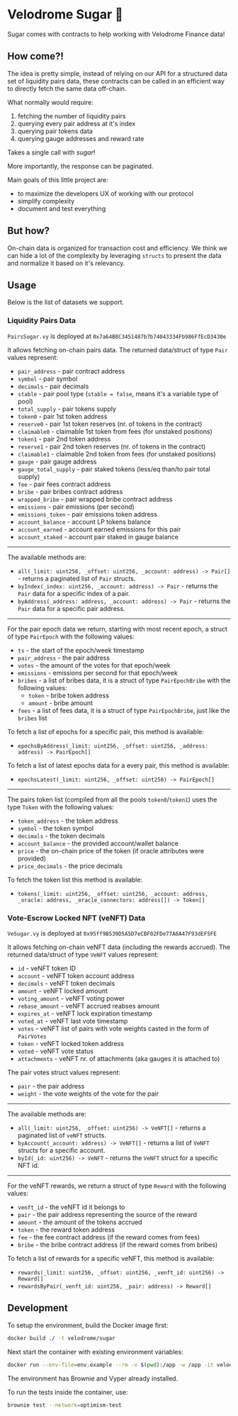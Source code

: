 # Velodrome Sugar 🍭

Sugar comes with contracts to help working with Velodrome Finance data!

## How come?!

The idea is pretty simple, instead of relying on our API for a structured
data set of liquidity pairs data, these contracts can be called in an
efficient way to directly fetch the same data off-chain.

What normally would require:
  1. fetching the number of liquidity pairs
  2. querying every pair address at it's index
  3. querying pair tokens data
  4. querying gauge addresses and reward rate

Takes a single call with _sugar_!

More importantly, the response can be paginated.

Main goals of this little project are:
  * to maximize the developers UX of working with our protocol
  * simplify complexity
  * document and test everything

## But how?

On-chain data is organized for transaction cost and efficiency. We think
we can hide a lot of the complexity by leveraging `structs` to present the data
and normalize it based on it's relevancy.

## Usage

Below is the list of datasets we support.

### Liquidity Pairs Data

`PairsSugar.vy` is deployed at `0x7a64B8C3451487b7b74043334Fb986FfEcD3430e`

It allows fetching on-chain pairs data.
The returned data/struct of type `Pair` values represent:

 * `pair_address` - pair contract address
 * `symbol` - pair symbol
 * `decimals` - pair decimals
 * `stable` - pair pool type (`stable = false`, means it's a variable type of pool)
 * `total_supply` - pair tokens supply
 * `token0` - pair 1st token address
 * `reserve0` - pair 1st token reserves (nr. of tokens in the contract)
 * `claimable0` - claimable 1st token from fees (for unstaked positions)
 * `token1` - pair 2nd token address
 * `reserve1` - pair 2nd token reserves (nr. of tokens in the contract)
 * `claimable1` - claimable 2nd token from fees (for unstaked positions)
 * `gauge` - pair gauge address
 * `gauge_total_supply` - pair staked tokens (less/eq than/to pair total supply)
 * `fee` - pair fees contract address
 * `bribe` - pair bribes contract address
 * `wrapped_bribe` - pair wrapped bribe contract address
 * `emissions` - pair emissions (per second)
 * `emissions_token` - pair emissions token address
 * `account_balance` - account LP tokens balance
 * `account_earned` - account earned emissions for this pair
 * `account_staked` - account pair staked in gauge balance

---

The available methods are:
 * `all(_limit: uint256, _offset: uint256, _account: address) -> Pair[]` -
   returns a paginated list of `Pair` structs.
 * `byIndex(_index: uint256, _account: address) -> Pair` - returns the
   `Pair` data for a specific index of a pair.
 * `byAddress(_address: address, _account: address) -> Pair` - returns the
   `Pair` data for a specific pair address.

---

For the pair epoch data we return, starting with most recent epoch, a struct of
type `PairEpoch` with the following values:

 * `ts` - the start of the epoch/week timestamp
 * `pair_address` - the pair address
 * `votes` - the amount of the votes for that epoch/week
 * `emissions` - emissions per second for that epoch/week
 * `bribes` - a list of bribes data, it is a struct of type `PairEpochBribe` with
   the following values:
    * `token` - bribe token address
    * `amount` - bribe amount
 * `fees` - a list of fees data, it is a struct of type `PairEpochBribe`,
   just like the `bribes` list

To fetch a list of epochs for a specific pair, this method is available:

 * `epochsByAddress(_limit: uint256, _offset: uint256, _address: address) -> PairEpoch[]`

To fetch a list of latest epochs data for a every pair, this method is available:

 * `epochsLatest(_limit: uint256, _offset: uint256) -> PairEpoch[]`

---

The pairs token list (compiled from all the pools `token0`/`token1`) uses the type
`Token` with the following values:

 * `token_address` - the token address
 * `symbol` - the token symbol
 * `decimals` - the token decimals
 * `account_balance` - the provided account/wallet balance
 * `price` - the on-chain price of the token (if oracle attributes were provided)
 * `price_decimals` - the price decimals

To fetch the token list this method is available:

 * `tokens(_limit: uint256, _offset: uint256, _account: address, _oracle: address, _oracle_connectors: address[]) -> Token[]`

### Vote-Escrow Locked NFT (veNFT) Data

`VeSugar.vy` is deployed at `0x95ff9B539D5A5D7eCBF02FDe77A6A47F93dEF5FE`

It allows fetching on-chain veNFT data (including the rewards accrued).
The returned data/struct of type `VeNFT` values represent:

  * `id` - veNFT token ID
  * `account` - veNFT token account address
  * `decimals` - veNFT token decimals
  * `amount` - veNFT locked amount
  * `voting_amount` - veNFT voting power
  * `rebase_amount` - veNFT accrued reabses amount
  * `expires_at` - veNFT lock expiration timestamp
  * `voted_at` - veNFT last vote timestamp
  * `votes` - veNFT list of pairs with vote weights casted in the form of
    `PairVotes`
  * `token` - veNFT locked token address
  * `voted` - veNFT vote status
  * `attachments` - veNFT nr. of attachments (aka gauges it is attached to)

The pair votes struct values represent:
  * `pair` - the pair address
  * `weight` - the vote weights of the vote for the pair

---

The available methods are:

 * `all(_limit: uint256, _offset: uint256) -> VeNFT[]` - returns a paginated
   list of `veNFT` structs.
 * `byAccount(_account: address) -> VeNFT[]` - returns a list of `VeNFT` structs
   for a specific account.
 * `byId(_id: uint256) -> VeNFT` - returns the `VeNFT` struct for a specific
   NFT id.

---

For the veNFT rewards, we return a struct of type `Reward` with the following
values:

 * `venft_id` - the veNFT id it belongs to
 * `pair` - the pair address representing the source of the reward
 * `amount` - the amount of the tokens accrued
 * `token` - the reward token address
 * `fee` - the fee contract address (if the reward comes from fees)
 * `bribe` - the bribe contract address (if the reward comes from bribes)

To fetch a list of rewards for a specific veNFT, this method is available:

 * `rewards(_limit: uint256, _offset: uint256, _venft_id: uint256) -> Reward[]`
 * `rewardsByPair(_venft_id: uint256, _pair: address) -> Reward[]`

## Development

To setup the environment, build the Docker image first:
```sh
docker build ./ -t velodrome/sugar
```

Next start the container with existing environment variables:
```sh
docker run --env-file=env.example --rm -v $(pwd):/app -w /app -it velodrome/sugar sh
```
The environment has Brownie and Vyper already installed.

To run the tests inside the container, use:
```sh
brownie test --network=optimism-test
